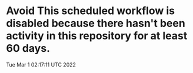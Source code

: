 # Avoid This scheduled workflow is disabled because there hasn't been activity in this repository for at least 60 days.
Tue Mar  1 02:17:11 UTC 2022
